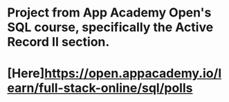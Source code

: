 # Project from App Academy Open's SQL course, specifically the Active Record II section.
# [Here]https://open.appacademy.io/learn/full-stack-online/sql/polls
